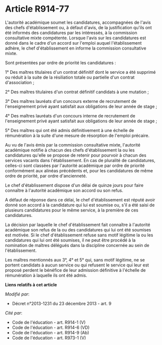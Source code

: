 # Article R914-77

L'autorité académique soumet les candidatures, accompagnées de l'avis des chefs d'établissement ou, à défaut d'avis, de la
justification qu'ils ont été informés des candidatures par les intéressés, à la commission consultative mixte compétente.
Lorsque l'avis sur les candidatures est donné dans le cadre d'un accord sur l'emploi auquel l'établissement adhère, le chef
d'établissement en informe la commission consultative mixte.

Sont présentées par ordre de priorité les candidatures :

1° Des maîtres titulaires d'un contrat définitif dont le service a été supprimé ou réduit à la suite de la résiliation totale
ou partielle d'un contrat d'association ;

2° Des maîtres titulaires d'un contrat définitif candidats à une mutation ;

3° Des maîtres lauréats d'un concours externe de recrutement de l'enseignement privé ayant satisfait aux obligations de leur
année de stage ;

4° Des maîtres lauréats d'un concours interne de recrutement de l'enseignement privé ayant satisfait aux obligations de leur
année de stage ;

5° Des maîtres qui ont été admis définitivement à une échelle de rémunération à la suite d'une mesure de résorption de
l'emploi précaire.

Au vu de l'avis émis par la commission consultative mixte, l'autorité académique notifie à chacun des chefs d'établissement
la ou les candidatures qu'elle se propose de retenir pour pourvoir à chacun des services vacants dans l'établissement. En cas
de pluralité de candidatures, celles-ci sont classées par l'autorité académique par ordre de priorité conformément aux
alinéas précédents et, pour les candidatures de même ordre de priorité, par ordre d'ancienneté.

Le chef d'établissement dispose d'un délai de quinze jours pour faire connaître à l'autorité académique son accord ou son
refus.

A défaut de réponse dans ce délai, le chef d'établissement est réputé avoir donné son accord à la candidature qui lui est
soumise ou, s'il a été saisi de plusieurs candidatures pour le même service, à la première de ces candidatures.

La décision par laquelle le chef d'établissement fait connaître à l'autorité académique son refus de la ou des candidatures
qui lui ont été soumises est motivée. Si le chef d'établissement refuse sans motif légitime la ou les candidatures qui lui
ont été soumises, il ne peut être procédé à la nomination de maîtres délégués dans la discipline concernée au sein de
l'établissement.

Les maîtres mentionnés aux 3°, 4° et 5° qui, sans motif légitime, ne se portent candidats à aucun service ou qui refusent le
service qui leur est proposé perdent le bénéfice de leur admission définitive à l'échelle de rémunération à laquelle ils ont
été admis.

**Liens relatifs à cet article**

_Modifié par_:

  - Décret n°2013-1231 du 23 décembre 2013 - art. 9

_Cité par_:

  - Code de l'éducation - art. R914-1 (V)
  - Code de l'éducation - art. R914-6 (VD)
  - Code de l'éducation - art. R914-9 (Ab)
  - Code de l'éducation - art. R973-1 (V)
